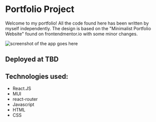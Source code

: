 # Portfolio Project

Welcome to my portfolio! All the code found here has been written by myself independently. The design is based on the "Minimalist Portfolio Website" found on frontendmentor.io with some minor changes.

![screenshot of the app goes here](path_to_screenshot)

## Deployed at TBD

## Technologies used:

- React.JS
- MUI
- react-router
- Javascript
- HTML
- CSS
